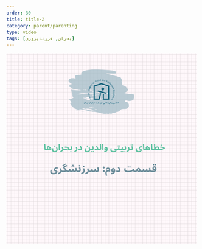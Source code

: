 ```yaml
---
order: 30
title: title-2
category: parent/parenting
type: video
tags: [بحران, فرزندپروری]
---
```


[![](../../static/images/parenting2-cover.png)](../../static/videos/parenting2.mp4)
